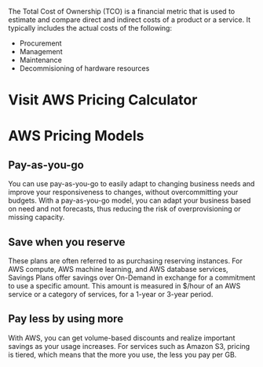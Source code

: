 The Total Cost of Ownership (TCO) is a financial metric that is used to estimate and compare direct and indirect costs of a product or a service. It typically includes the actual costs of the following:
- Procurement 
- Management
- Maintenance
- Decommisioning of hardware resources

# Visit AWS Pricing Calculator

# AWS Pricing Models
## Pay-as-you-go
You can use pay-as-you-go to easily adapt to changing business needs and improve your responsiveness to changes, without overcommitting your budgets. With a pay-as-you-go model, you can adapt your business based on need and not forecasts, thus reducing the risk of overprovisioning or missing capacity.
## Save when you reserve
These plans are often referred to as purchasing reserving instances. For AWS compute, AWS machine learning, and AWS database services, Savings Plans offer savings over On-Demand in exchange for a commitment to use a specific amount. This amount is measured in $/hour of an AWS service or a category of services, for a 1-year or 3-year period.
## Pay less by using more
With AWS, you can get volume-based discounts and realize important savings as your usage increases. For services such as Amazon S3, pricing is tiered, which means that the more you use, the less you pay per GB.